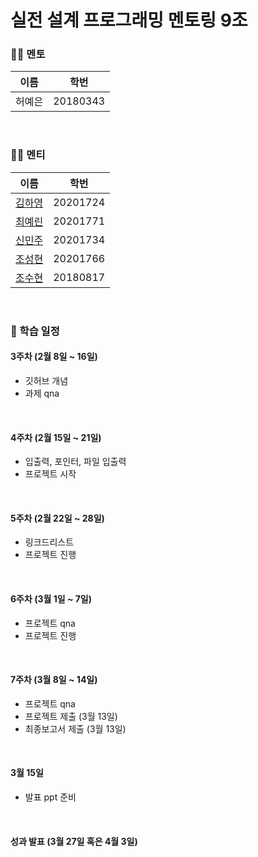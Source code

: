 # 실전 설계 프로그래밍 멘토링 9조

### 👩‍🏫 멘토
|이름|학번|
|---|---|
|허예은|20180343|

</br>

### 🧑‍🎓 멘티
|이름|학번|  
|---|---|
|[김하영](https://github.com/HayoungKim20/mentoring_assignments)|20201724| 
|[최예린](https://github.com/yeilin-dpfls/mentoring-assignments)|20201771| 
|[신민주](https://github.com/remotionis/mentoring_assignments)|20201734|
|[조성현](https://github.com/seonghyeoncho/mentoring_assignments)|20201766|
|[조수현](https://github.com/parcon99/mentoring_assignments)|20180817||

</br>

### 📅 학습 일정
#### 3주차 (2월 8일 ~ 16일)
- 깃허브 개념
- 과제 qna

</br>

#### 4주차  (2월 15일 ~ 21일)
- 입출력, 포인터, 파일 입출력
- 프로젝트 시작

</br>

#### 5주차 (2월 22일 ~ 28일)
- 링크드리스트
- 프로젝트 진행

</br>

#### 6주차  (3월 1일 ~ 7일)
- 프로젝트 qna
- 프로젝트 진행

</br>

#### 7주차 (3월 8일 ~ 14일)
- 프로젝트 qna
- 프로젝트 제출 (3월 13일)
- 최종보고서 제출 (3월 13일)

</br>

#### 3월 15일 
- 발표 ppt 준비

</br>

#### 성과 발표 (3월 27일 혹은 4월 3일)

</br>
